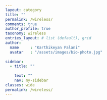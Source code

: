 ```yaml
---
layout: category
title: ""
permalink: /wireless/
comments: true
author_profile: true
taxonomy: wireless
entries_layout: # list (default), grid
author:
  name     : "Karthikeyan Palani"
  avatar   : "/assets/images/bio-photo.jpg"
  
sidebar:
  - title: ""
    
    text: ""
    nav: my-sidebar
classes: wide
permalink: /wireless/
---
```


